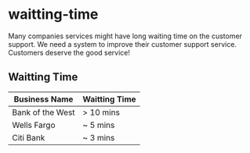# waitting-time

Many companies services might have long waiting time on the customer support.
We need a system to improve their customer support service.
Customers deserve the good service!

## Waitting Time

| Business Name | Waitting Time |
| --- | --- |
| Bank of the West | > 10 mins |
| Wells Fargo | ~ 5 mins |
| Citi Bank | ~ 3 mins |

